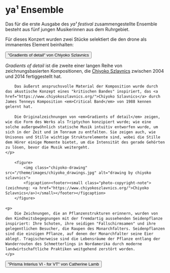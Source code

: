 # ya¹ Ensemble

Das für die erste Ausgabe des *ya¹ festival* zusammengestellte Ensemble besteht aus fünf jungen Musikerinnen aus dem Ruhrgebiet.

Für dieses Konzert wurden zwei Stücke selektiert die den drone als immanentes Element beinhalten:


<button class="accordion" data-target="gradients-panel">
"Gradients of detail" von Chiyoko Szlavnics
</button>
<div class="panel" id="gradients-panel">
    <p>
        <em>Gradients of detail</em> ist die zweite einer langen Reihe von zeichnungsbasierten Kompositionen, die <a href="https://www.chiyokoszlavnics.org/">Chiyoko Szlavnics</a> zwischen 2004 und 2014 fertiggestellt hat.

        Das äußerst anspruchsvolle Material der Komposition wurde durch das akustische Konzept eines "kritischen Bandes" inspiriert, das <a href="https://www.chiyokoszlavnics.org/">Chiyoko Szlavnics</a> durch James Tenneys Komposition <em>Critical Band</em> von 1988 kennen gelernt hat.

        Die Originalzeichnungen von <em>Gradients of detail</em> zeigen, wie die Form des Werks als Triptychon konzipiert wurde; wie eine solche außergewöhnlich statische Musik intuitiv entworfen wurde, um sich in der Zeit und im Tonraum zu entfalten. Sie zeigen auch, wie Unisonos und Stille wichtige Strukturelemente sind, wobei die Stille dem Hörer einige Momente bietet, um die Intensität des gerade Gehörten zu lösen, bevor die Musik weitergeht.
    </p>

        <figure>
            <img class="chiyoko-drawing" src="/theme/images/chiyoko_drawings.jpg" alt="drawing by chiyoko szlavnics">
            <figcaption><footer><small class="photo-copyright-note">(zeichnung: <a href="https://www.chiyokoszlavnics.org/">Chiyoko Szlavnics</a>)</small></footer></figcaption>
        </figure>

    <p>
        Die Zeichnungen, die an Pflanzenstrukturen erinnern, wurden von den Kindheitsbegegnungen mit der fremdartig aussehenden Seidenpflanze inspiriert: Ihre Schoten, ihre seidigen "Fallschirmsamen" und ihre gelegentlichen Besucher, die Raupen des Monarchfalters. Seidenpflanzen sind die einzigen Pflanze, auf denen der Monarchfalter seine Eier ablegt. Tragischerweise sind die Lebensräume der Pflanze entlang der Wanderrouten des Schmetterlings in Nordamerika durch moderne landwirtschaftliche Praktiken weitgehend zerstört worden.
    </p>
</div>

<button class="accordion" data-target="primsa-panel">
"Prisma Interius VI - for VT" von Catherine Lamb
</button>
<div class="panel" id="primsa-panel">
<!-- we don't know yet if we are allowed to use the given text -->
<!--
    <p>
        In <a href="https://www.sacredrealism.org/artists/catherine-lamb/">Catherine Lambs</a> <em>Prisma Interius</em> Serie artikuliert die Unvorhersehbarkeit der Außenwelt das Wahrnehmungsfeld durch präzise Bandpassfilter, während akustische Instrumente und Musiker die Entfaltung des harmonischen Raums steuern. Eine Serie von neun Stücken, die das Potenzial des Secondary Rainbow Synthesizers erforschen, eines 2016-2017 mit Bryan Eubanks entwickelten Instruments, das die Live-Umgebung außerhalb des Aufführungsraums als Rauschgenerator für grundlegende subtraktive Synthese nutzt.

        Die Absicht ist es, die Außenwelt und akustische Instrumente dynamisch zu verschmelzen. Das Ergebnis ist wie der Rückstand einer äolischen Harfe, der die spektralen Informationen hervorhebt, die der Zuhörer in einem bestimmten Moment wahrnehmen kann.
    </p>
-->
</div>

---

**Ausführende**

- Jae A Shin (Geige)
- Karin Nakayama (Geige)
- Sofia von Atzingen (Bratsche)
- Rebekka Stephan (Cello)
- Ying Yu (Keyboard)
